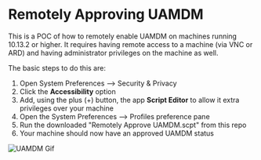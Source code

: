 # Remotely Approving UAMDM
This is a POC of how to remotely enable UAMDM on machines running 10.13.2 or higher. It requires having remote access to a machine (via VNC or ARD) and having administrator privileges on the machine as well.

The basic steps to do this are:

1. Open System Preferences --> Security & Privacy
2. Click the **Accessibility** option
3. Add, using the plus (+) button, the app **Script Editor** to allow it extra privileges over your machine
4. Open the System Preferences --> Profiles preference pane
5. Run the downloaded "Remotely Approve UAMDM.scpt" from this repo
6. Your machine should now have an approved UAMDM status

![UAMDM Gif](./UAMDM.gif)
